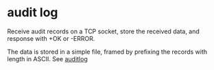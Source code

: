 # audit log
Receive audit records on a TCP socket, store the received data, and response with +OK or -ERROR.

The data is stored in a simple file, framed by prefixing the records with length in ASCII.
See [auditlog](./auditlog/README.md)


